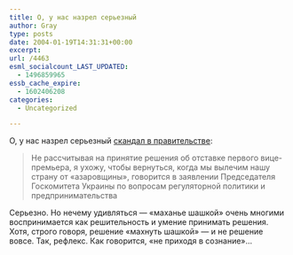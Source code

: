 ```yaml
---
title: О, у нас назрел серьезный
author: Gray
type: posts
date: 2004-01-19T14:31:31+00:00
excerpt:
url: /4463
esml_socialcount_LAST_UPDATED:
  - 1496859965
essb_cache_expire:
  - 1602406208
categories:
  - Uncategorized

---
```








О, у нас назрел серьезный <a href="http://www.obozrevatel.com.ua/news/25/112800.html" target="_blank">скандал в правительстве</a>:

> Не рассчитывая на принятие решения об отставке первого вице-премьера, я ухожу, чтобы вернуться, когда мы вылечим нашу страну от &#171;азаровщины&#187;, говорится в заявлении Председателя Госкомитета Украины по вопросам регуляторной политики и предпринимательства

Серьезно. Но нечему удивляться &#8212; &#171;маханье шашкой&#187; очень многими воспринимается как решительность и умение принимать решения. Хотя, строго говоря, решение &#171;махнуть шашкой&#187; &#8212; и не решение вовсе. Так, рефлекс. Как говорится, &#171;не приходя в сознание&#187;&#8230;